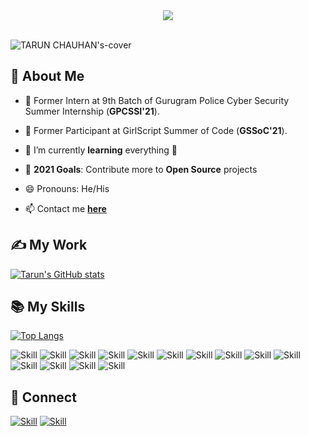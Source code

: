 
<div align="center">
<img src="https://user-images.githubusercontent.com/42115530/92640221-9728ca00-f2fa-11ea-8994-c72b26e937de.gif" align="center"/>
</div>

<br/>

![TARUN CHAUHAN's-cover](https://user-images.githubusercontent.com/50846427/122049096-a72c8780-cdff-11eb-8091-59287f2a564a.png)



## 🧔 About Me

- 🔔 Former Intern at 9th Batch of Gurugram Police Cyber Security Summer Internship (**GPCSSI'21**).

- 🔭 Former Participant at GirlScript Summer of Code (**GSSoC'21**).

- 🌱 I’m currently **learning** everything 🤣

- 🥅 **2021 Goals**: Contribute more to **Open Source** projects

- 😄 Pronouns: He/His

- 📫 Contact me **[here](chauhantarunbtcs83@gmail.com)**



## ✍ My Work

[![Tarun's GitHub stats](https://github-readme-stats.vercel.app/api?username=TrojanTarun&show_icons=true&theme=dark)](https://github.com/TrojanTarun)



## 📚 My Skills

[![Top Langs](https://github-readme-stats.vercel.app/api/top-langs/?username=TrojanTarun&layout=compact&show_icons=true&theme=dark)](https://github.com/Jaagrav/Jaagrav)

![Skill](https://img.shields.io/badge/python%20-%2314354C.svg?&style=for-the-badge&logo=python&logoColor=white)
![Skill](https://img.shields.io/badge/HTML5-E34F26?style=for-the-badge&logo=html5&logoColor=white)
![Skill](https://img.shields.io/badge/CSS3-1572B6?style=for-the-badge&logo=css3&logoColor=white)
![Skill](https://img.shields.io/badge/JavaScript-323330?style=for-the-badge&logo=javascript&logoColor=F7DF1E)
![Skill](https://img.shields.io/badge/Java-ED8B00?style=for-the-badge&logo=java&logoColor=white)
![Skill](https://img.shields.io/badge/Markdown-000000?style=for-the-badge&logo=markdown&logoColor=white)
![Skill](https://img.shields.io/badge/Bootstrap-563D7C?style=for-the-badge&logo=bootstrap&logoColor=white)
![Skill](https://img.shields.io/badge/jQuery-0769AD?style=for-the-badge&logo=jquery&logoColor=white)
![Skill](https://img.shields.io/badge/Heroku-430098?style=for-the-badge&logo=heroku&logoColor=white)
![Skill](https://img.shields.io/badge/Google_Cloud-4285F4?style=for-the-badge&logo=google-cloud&logoColor=white)
![Skill](https://img.shields.io/badge/Linux-green?style=for-the-badge&logo=linux&logoColor=white)
![Skill](https://img.shields.io/badge/Git-F05032?style=for-the-badge&logo=git&logoColor=white)
![Skill](https://img.shields.io/badge/Visual_Studio_Code-0078D4?style=for-the-badge&logo=visual%20studio%20code&logoColor=white)
![Skill](https://img.shields.io/badge/Microsoft_Office-D83B01?style=for-the-badge&logo=microsoft-office&logoColor=white)

## 🤝 Connect

[![Skill](https://img.shields.io/badge/LinkedIn-0077B5?style=for-the-badge&logo=linkedin&logoColor=white)](https://www.linkedin.com/in/trojantarun/)
[![Skill](https://img.shields.io/badge/GitHub-100000?style=for-the-badge&logo=github&logoColor=white)](https://github.com/TrojanTarun)

